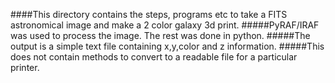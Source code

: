 ####This directory contains the steps, programs etc to take a FITS astronomical image and make a 2 color galaxy 3d print.
#####PyRAF/IRAF was used to process the image. The rest was done in python. 
#####The output is a simple text file containing x,y,color and z information.
#####This does not contain methods to convert to a readable file for a particular printer.
